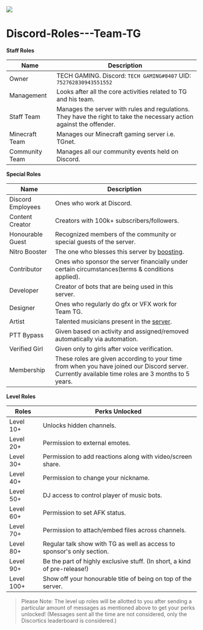 <img src=https://media.discordapp.net/attachments/884703572682502164/910356595228172338/TG.jpg>

# Discord-Roles---Team-TG

**Staff Roles**

|Name | Description|
| - | - |
|Owner | TECH GAMING. Discord: `TECH GAMING#8407` UID: `752762830943551552`|
|Management | Looks after all the core activities related to TG and his team.|
|Staff Team |	Manages the server with rules and regulations. They have the right to take the necessary action against the offender.|
|Minecraft Team |	Manages our Minecraft gaming server i.e. TGnet.|
|Community Team |	Manages all our community events held on Discord.|


**Special Roles**

|Name |	Description|
|---|---| 
|Discord Employees |	Ones who work at Discord.|
|Content Creator |	Creators with 100k+ subscribers/followers.|
|Honourable Guest	| Recognized members of the community or special guests of the server.|
|Nitro Booster |	The one who blesses this server by [boosting](https://support.discord.com/hc/en-us/articles/360028038352-Server-Boosting-).|
|Contributor |	Ones who sponsor the server financially under certain circumstances(terms & conditions applied).|
|Developer |	Creator of bots that are being used in this server.|
|Designer |	Ones who regularly do gfx or VFX work for Team TG.|
|Artist |	Talented musicians present in the [server](https://discord.gg/w2Yb4wmfeN).|
|PTT Bypass |	Given based on activity and assigned/removed automatically via automation.|
|Verified Girl |	Given only to girls after voice verification.|
|Membership |	These roles are given according to your time from when you have joined our Discord server. Currently available time roles are 3 months to 5 years.|


**Level Roles**

|Roles |	Perks Unlocked|
|---|---|
|Level 10+ |	Unlocks hidden channels.|
|Level 20+ |	Permission to external emotes.|
|Level 30+ |	Permission to add reactions along with video/screen share.|
|Level 40+ |	Permission to change your nickname.|
|Level 50+ |	DJ access to control player of music bots.|
|Level 60+ |	Permission to set AFK status.|
|Level 70+ |	Permission to attach/embed files across channels.|
|Level 80+ |	Regular talk show with TG as well as access to sponsor's only section.|
|Level 90+ |	Be the part of highly exclusive stuff. (In short, a kind of pre-release!)|
|Level 100+ |	Show off your honourable title of being on top of the server.|

>Please Note: The level up roles will be allotted to you after sending a particular amount of messages as mentioned above to get your perks unlocked! (Messages sent all the time are not considered, only the Discortics leaderboard is considered.)
